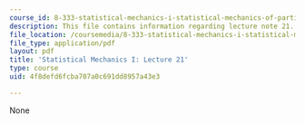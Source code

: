 ```yaml
---
course_id: 8-333-statistical-mechanics-i-statistical-mechanics-of-particles-fall-2013
description: This file contains information regarding lecture note 21.
file_location: /coursemedia/8-333-statistical-mechanics-i-statistical-mechanics-of-particles-fall-2013/4f8defd6fcba707a0c691dd8957a43e3_MIT8_333F13_Lec21.pdf
file_type: application/pdf
layout: pdf
title: 'Statistical Mechanics I: Lecture 21'
type: course
uid: 4f8defd6fcba707a0c691dd8957a43e3

---
```

None